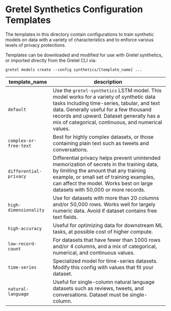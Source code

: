 # Gretel Synthetics Configuration Templates

The templates in this directory contain configurations to train synthetic models on data with a variety of characteristics and to enforce various levels of privacy protections.

Templates can be downloaded and modified for use with Gretel synthetics, or imported directly from the Gretel CLI via:

`gretel models create --config synthetics/[template_name] ...`


 | template_name      | description |
 | ----------- |  ----------- |
 |`default`| Use the `gretel-synthetics` LSTM model. This model works for a variety of synthetic data tasks including time-series, tabular, and text data. Generally useful for a few thousand records and upward. Dataset generally has a mix of categorical, continuous, and numerical values.  |
 |`complex-or-free-text` | Best for highly complex datasets, or those containing plain text such as tweets and conversations.  |
 |`differential-privacy` | Differential privacy helps prevent unintended memorization of secrets in the training data, by limiting the amount that any training example, or small set of training examples, can affect the model. Works best on large datasets with 50,000 or more records. |
 |`high-dimensionality`| Use for datasets with more than 20 columns and/or 50,000 rows. Works well for largely numeric data. Avoid if dataset contains free text fields.  |
 |`high-accuracy`| Useful for optimizing data for downstream ML tasks, at possible cost of higher compute. |
 |`low-record-count`| For datasets that have fewer than 1000 rows and/or 4 columns, and a mix of categorical, numerical, and continuous values.  |
 |`time-series`| Specialized model for time-series datasets. Modify this config with values that fit your dataset.  |
 |`natural-language`| Useful for single-column natural language datasets such as reviews, tweets, and conversations. Dataset must be single-column. | 